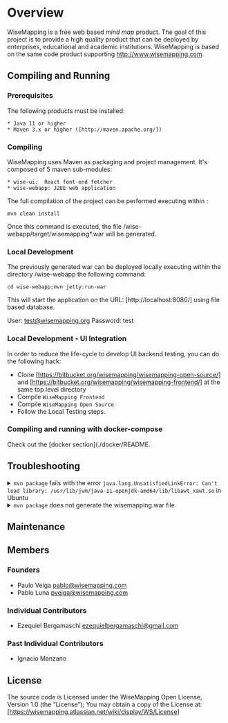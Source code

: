 # Overview

WiseMapping is a free web based *mind map* product. The goal of this project is to provide a high quality product that can be deployed by enterprises, educational and academic institutions. 
WiseMapping is based on the same code product supporting http://www.wisemapping.com. 

## Compiling and Running

### Prerequisites

The following products must be installed:

    * Java 11 or higher
    * Maven 3.x or higher ([http://maven.apache.org/])

### Compiling

WiseMapping uses Maven as packaging and project management. It's composed of 5 maven sub-modules:

    * wise-ui:  React font-end fetcher
    * wise-webapp: J2EE web application 

The full compilation of the project can be performed executing within <project-dir>:

`mvn clean install`

Once this command is executed, the file <project-dir>/wise-webapp/target/wisemapping*.war will be generated.

### Local Development
The previously generated war can be deployed locally executing within the directory <project-dir>/wise-webapp the following command:

`cd wise-webapp;mvn jetty:run-war`

This will start the application on the URL: [http://localhost:8080/] using file based database.

User: test@wisemapping.org
Password: test

### Local Development - UI Integration

In order to reduce the life-cycle to develop UI backend testing, you can do the following hack:

* Clone [https://bitbucket.org/wisemapping/wisemapping-open-source/] and [https://bitbucket.org/wisemapping/wisemapping-frontend/] at the same top level directory
* Compile `WiseMapping Frontend`
* Compile `WiseMapping Open Source`
* Follow the Local Testing steps.

### Compiling and running with docker-compose

Check out the [docker section](./docker/README.
## Troubleshooting

<details>
    <summary>
    <code>mvn package</code> fails with the error <code>java.lang.UnsatisfiedLinkError: Can't load library: /usr/lib/jvm/java-11-openjdk-amd64/lib/libawt_xawt.so</code> in Ubuntu
    </summary>

    Make sure you have the jdk installed: `sudo apt-get install openjdk-11-jdk`
</details>

<details>
    <summary><code>mvn package</code> does not generate the wisemapping.war file </summary>

    Run `mvn clean install -DskipTests`
</details>

## Maintenance



## Members

### Founders

   * Paulo Veiga <pablo@wisemapping.com>
   * Pablo Luna <pveiga@wisemapping.com>

### Individual Contributors

   * Ezequiel Bergamaschi <ezequielbergamaschi@gmail.com>

### Past Individual Contributors

   * Ignacio Manzano
   
## License

The source code is Licensed under the WiseMapping Open License, Version 1.0 (the “License”);
You may obtain a copy of the License at: [https://wisemapping.atlassian.net/wiki/display/WS/License]

